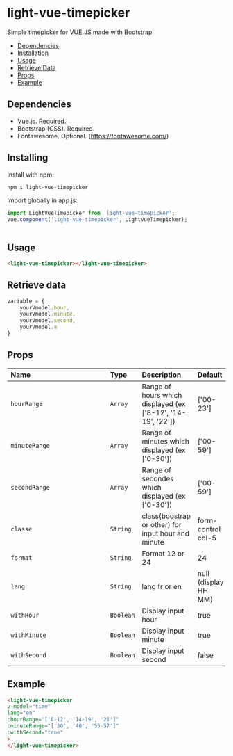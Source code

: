 # light-vue-timepicker

<!-- ![alt text](https://julien-kennel.fr/images/git/table.PNG) -->

Simple timepicker for VUE.JS made with Bootstrap

- [Dependencies](#dependencies)
- [Installation](#installation)
- [Usage](#example-usage)
- [Retrieve Data](#retrieve-data)
- [Props](#props)
- [Example](#example)

## Dependencies
* Vue.js. Required.
* Bootstrap (CSS). Required.
* Fontawesome. Optional. (https://fontawesome.com/)

## Installing

Install with npm:
```bash
npm i light-vue-timepicker
```

Import globally in app.js:

```javascript
import LightVueTimepicker from 'light-vue-timepicker';
Vue.component('light-vue-timepicker', LightVueTimepicker);



```

## Usage
```html
<light-vue-timepicker></light-vue-timepicker>
```

## Retrieve data

```javascript
variable = {
	yourVmodel.hour,
	yourVmodel.minute,
	yourVmodel.second,
	yourVmodel.a
}
```

## Props

| Name&nbsp;&nbsp;&nbsp;&nbsp;&nbsp;&nbsp;&nbsp;&nbsp;&nbsp;&nbsp;&nbsp;&nbsp;&nbsp;&nbsp;&nbsp;&nbsp;&nbsp;&nbsp;&nbsp;&nbsp;&nbsp;&nbsp;&nbsp;&nbsp;&nbsp;&nbsp;&nbsp;&nbsp;&nbsp;&nbsp;&nbsp;&nbsp;&nbsp;&nbsp;&nbsp;&nbsp;&nbsp;&nbsp;&nbsp; | Type | Description | Default
| ----------------- | :--- | :--- | :--- |
| `hourRange`      | `Array` | Range of hours which displayed (ex ['8-12', '14-19', '22']) | ['00-23'] |
| `minuteRange`      | `Array` | Range of minutes which displayed (ex ['0-30']) | ['00-59'] |
| `secondRange`      | `Array` | Range of secondes which displayed (ex ['0-30']) | ['00-59'] |
| `classe`      | `String` | class(boostrap or other) for input hour and minute | form-control col-5 |
| `format`      | `String` | Format 12 or 24 | 24 |
| `lang`      | `String` | lang fr or en  | null (display HH MM) |
| `withHour`      | `Boolean` | Display input hour  | true |
| `withMinute`      | `Boolean` | Display input minute  | true |
| `withSecond`      | `Boolean` | Display input second  | false |


## Example
```html
<light-vue-timepicker
v-model="time"
lang="en"
:hourRange="['8-12', '14-19', '21']"
:minuteRange="['30', '40', '55-57']"
:withSecond="true"
>
</light-vue-timepicker>
```